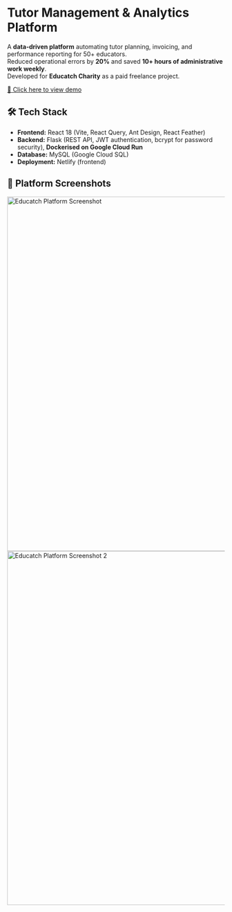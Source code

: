 # Tutor Management & Analytics Platform

A **data-driven platform** automating tutor planning, invoicing, and performance reporting for 50+ educators.  
Reduced operational errors by **20%** and saved **10+ hours of administrative work weekly**.  
Developed for **Educatch Charity** as a paid freelance project.

[🔗 Click here to view demo](https://educatchcharity-demo.netlify.app)

## 🛠 Tech Stack
- **Frontend:** React 18 (Vite, React Query, Ant Design, React Feather)  
- **Backend:** Flask (REST API, JWT authentication, bcrypt for password security), **Dockerised on Google Cloud Run**  
- **Database:** MySQL (Google Cloud SQL)  
- **Deployment:** Netlify (frontend)  

## 📸 Platform Screenshots
<img width="1440" height="819" alt="Educatch Platform Screenshot" src="https://github.com/user-attachments/assets/fc545dce-5fad-4774-aff5-5d45bcc48fa8" />  
<img width="1440" height="818" alt="Educatch Platform Screenshot 2" src="https://github.com/user-attachments/assets/f55890b4-3f20-41ff-bb19-f96c6a872a8a" />
